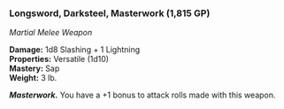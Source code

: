 ### Longsword, Darksteel, Masterwork (1,815 GP)
*Martial Melee Weapon*  

**Damage:** 1d8 Slashing + 1 Lightning  
**Properties:** Versatile (1d10)  
**Mastery:** Sap  
**Weight:** 3 lb.

***Masterwork.*** You have a +1 bonus to attack rolls made with this weapon.